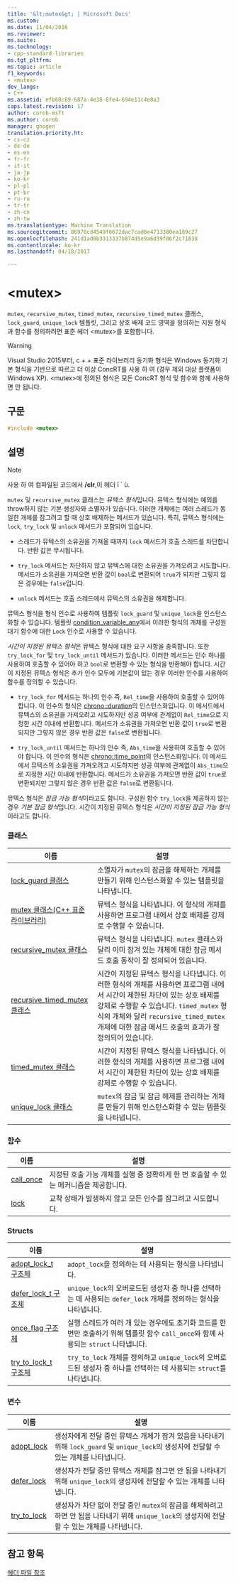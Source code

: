 ```yaml
---
title: '&lt;mutex&gt; | Microsoft Docs'
ms.custom: 
ms.date: 11/04/2016
ms.reviewer: 
ms.suite: 
ms.technology:
- cpp-standard-libraries
ms.tgt_pltfrm: 
ms.topic: article
f1_keywords:
- <mutex>
dev_langs:
- C++
ms.assetid: efb60c89-687a-4e38-8fe4-694e11c4e8a3
caps.latest.revision: 17
author: corob-msft
ms.author: corob
manager: ghogen
translation.priority.ht:
- cs-cz
- de-de
- es-es
- fr-fr
- it-it
- ja-jp
- ko-kr
- pl-pl
- pt-br
- ru-ru
- tr-tr
- zh-cn
- zh-tw
ms.translationtype: Machine Translation
ms.sourcegitcommit: 86978cd4549f0672dac7cad0e4713380ea189c27
ms.openlocfilehash: 241d1ad9b3313337b874d5e9a6d39f86f2c71838
ms.contentlocale: ko-kr
ms.lasthandoff: 04/18/2017

---
```

# <a name="ltmutexgt"></a>&lt;mutex&gt;
`mutex`, `recursive_mutex`, `timed_mutex`, `recursive_timed_mutex` 클래스, `lock_guard`, `unique_lock` 템플릿, 그리고 상호 배제 코드 영역을 정의하는 지원 형식과 함수를 정의하려면 표준 헤더 \<mutex>를 포함합니다.  
  
> [!WARNING]
>  Visual Studio 2015부터, c + + 표준 라이브러리 동기화 형식은 Windows 동기화 기본 형식을 기반으로 따르고 더 이상 ConcRT를 사용 하 여 (경우 제외 대상 플랫폼이 Windows XP). \<mutex>에 정의된 형식은 모든 ConcRT 형식 및 함수와 함께 사용하면 안 됩니다.  
  
## <a name="syntax"></a>구문  
  
```cpp  
#include <mutex>  
```  
  
## <a name="remarks"></a>설명  
  
> [!NOTE]
>  사용 하 여 컴파일된 코드에서 **/clr**,이 헤더 ï ´ ù.  
  
 `mutex` 및 `recursive_mutex` 클래스는 *뮤텍스 형식*입니다. 뮤텍스 형식에는 예외를 throw하지 않는 기본 생성자와 소멸자가 있습니다. 이러한 개체에는 여러 스레드가 동일한 개체를 잠그려고 할 때 상호 배제하는 메서드가 있습니다. 특히, 뮤텍스 형식에는 `lock`, `try_lock` 및 `unlock` 메서드가 포함되어 있습니다.  
  
-   스레드가 뮤텍스의 소유권을 가져올 때까지 `lock` 메서드가 호출 스레드를 차단합니다. 반환 값은 무시됩니다.  
  
-   `try_lock` 메서드는 차단하지 않고 뮤텍스에 대한 소유권을 가져오려고 시도합니다. 메서드가 소유권을 가져오면 반환 값이 `bool`로 변환되어 `true`가 되지만 그렇지 않은 경우에는 `false`입니다.  
  
-   `unlock` 메서드는 호출 스레드에서 뮤텍스의 소유권을 해제합니다.  
  
 뮤텍스 형식을 형식 인수로 사용하여 템플릿 `lock_guard` 및 `unique_lock`을 인스턴스화할 수 있습니다. 템플릿 [condition_variable_any](../standard-library/condition-variable-any-class.md)에서 이러한 형식의 개체를 구성원 대기 함수에 대한 `Lock` 인수로 사용할 수 있습니다.  
  
 *시간이 지정된 뮤텍스 형식*은 뮤텍스 형식에 대한 요구 사항을 충족합니다. 또한 `try_lock_for` 및 `try_lock_until` 메서드가 있습니다. 이러한 메서드는 인수 하나를 사용하여 호출할 수 있어야 하고 `bool`로 변환할 수 있는 형식을 반환해야 합니다. 시간이 지정된 뮤텍스 형식은 추가 인수 모두에 기본값이 있는 경우 이러한 인수를 사용하여 함수를 정의할 수 있습니다.  
  
-   `try_lock_for` 메서드는 하나의 인수 즉, `Rel_time`을 사용하여 호출할 수 있어야 합니다. 이 인수의 형식은 [chrono::duration](../standard-library/duration-class.md)의 인스턴스화입니다. 이 메서드에서 뮤텍스의 소유권을 가져오려고 시도하지만 성공 여부에 관계없이 `Rel_time`으로 지정한 시간 이내에 반환합니다. 메서드가 소유권을 가져오면 반환 값이 `true`로 변환되지만 그렇지 않은 경우 반환 값은 `false`로 변환됩니다.  
  
-   `try_lock_until` 메서드는 하나의 인수 즉, `Abs_time`을 사용하여 호출할 수 있어야 합니다. 이 인수의 형식은 [chrono::time_point](../standard-library/time-point-class.md)의 인스턴스화입니다. 이 메서드에서 뮤텍스의 소유권을 가져오려고 시도하지만 성공 여부에 관계없이 `Abs_time`으로 지정한 시간 이내에 반환합니다. 메서드가 소유권을 가져오면 반환 값이 `true`로 변환되지만 그렇지 않은 경우 반환 값은 `false`로 변환됩니다.  
  
 뮤텍스 형식은 *잠금 가능 형식*이라고도 합니다. 구성원 함수 `try_lock`을 제공하지 않는 경우 *기본 잠금 형식*입니다. 시간이 지정된 뮤텍스 형식은 *시간이 지정된 잠금 가능 형식*이라고도 합니다.  
  
### <a name="classes"></a>클래스  
  
|이름|설명|  
|----------|-----------------|  
|[lock_guard 클래스](../standard-library/lock-guard-class.md)|소멸자가 `mutex`의 잠금을 해제하는 개체를 만들기 위해 인스턴스화할 수 있는 템플릿을 나타냅니다.|  
|[mutex 클래스(C++ 표준 라이브러리)](../standard-library/mutex-class-stl.md)|뮤텍스 형식을 나타냅니다. 이 형식의 개체를 사용하면 프로그램 내에서 상호 배제를 강제로 수행할 수 있습니다.|  
|[recursive_mutex 클래스](../standard-library/recursive-mutex-class.md)|뮤텍스 형식을 나타냅니다. `mutex` 클래스와 달리 이미 잠겨 있는 개체에 대한 잠금 메서드 호출 동작이 잘 정의되어 있습니다.|  
|[recursive_timed_mutex 클래스](../standard-library/recursive-timed-mutex-class.md)|시간이 지정된 뮤텍스 형식을 나타냅니다. 이러한 형식의 개체를 사용하면 프로그램 내에서 시간이 제한된 차단이 있는 상호 배제를 강제로 수행할 수 있습니다. `timed_mutex` 형식의 개체와 달리 `recursive_timed_mutex` 개체에 대한 잠금 메서드 호출의 효과가 잘 정의되어 있습니다.|  
|[timed_mutex 클래스](../standard-library/timed-mutex-class.md)|시간이 지정된 뮤텍스 형식을 나타냅니다. 이러한 형식의 개체를 사용하면 프로그램 내에서 시간이 제한된 차단이 있는 상호 배제를 강제로 수행할 수 있습니다.|  
|[unique_lock 클래스](../standard-library/unique-lock-class.md)|`mutex`의 잠금 및 잠금 해제를 관리하는 개체를 만들기 위해 인스턴스화할 수 있는 템플릿을 나타냅니다.|  
  
### <a name="functions"></a>함수  
  
|이름|설명|  
|----------|-----------------|  
|[call_once](../standard-library/mutex-functions.md#call_once)|지정된 호출 가능 개체를 실행 중 정확하게 한 번 호출할 수 있는 메커니즘을 제공합니다.|  
|[lock](../standard-library/mutex-functions.md#lock)|교착 상태가 발생하지 않고 모든 인수를 잠그려고 시도합니다.|  
  
### <a name="structs"></a>Structs  
  
|이름|설명|  
|----------|-----------------|  
|[adopt_lock_t 구조체](../standard-library/adopt-lock-t-structure.md)|`adopt_lock`을 정의하는 데 사용되는 형식을 나타냅니다.|  
|[defer_lock_t 구조체](../standard-library/defer-lock-t-structure.md)|`unique_lock`의 오버로드된 생성자 중 하나를 선택하는 데 사용되는 `defer_lock` 개체를 정의하는 형식을 나타냅니다.|  
|[once_flag 구조체](../standard-library/once-flag-structure.md)|실행 스레드가 여러 개 있는 경우에도 초기화 코드를 한 번만 호출하기 위해 템플릿 함수 `call_once`와 함께 사용되는 `struct` 나타냅니다.|  
|[try_to_lock_t 구조체](../standard-library/try-to-lock-t-structure.md)|`try_to_lock` 개체를 정의하고 `unique_lock`의 오버로드된 생성자 중 하나를 선택하는 데 사용되는 `struct`를 나타냅니다.|  
  
### <a name="variables"></a>변수  
  
|이름|설명|  
|----------|-----------------|  
|[adopt_lock](../standard-library/mutex-functions.md#adopt_lock)|생성자에게 전달 중인 뮤텍스 개체가 잠겨 있음을 나타내기 위해 `lock_guard` 및 `unique_lock`의 생성자에 전달할 수 있는 개체를 나타냅니다.|  
|[defer_lock](../standard-library/mutex-functions.md#defer_lock)|생성자가 전달 중인 뮤텍스 개체를 잠그면 안 됨을 나타내기 위해 `unique_lock`의 생성자에 전달할 수 있는 개체를 나타냅니다.|  
|[try_to_lock](../standard-library/mutex-functions.md#try_to_lock)|생성자가 차단 없이 전달 중인 `mutex`의 잠금을 해제하려고 하면 안 됨을 나타내기 위해 `unique_lock`의 생성자에 전달할 수 있는 개체를 나타냅니다.|  
  
## <a name="see-also"></a>참고 항목  
 [헤더 파일 참조](../standard-library/cpp-standard-library-header-files.md)





